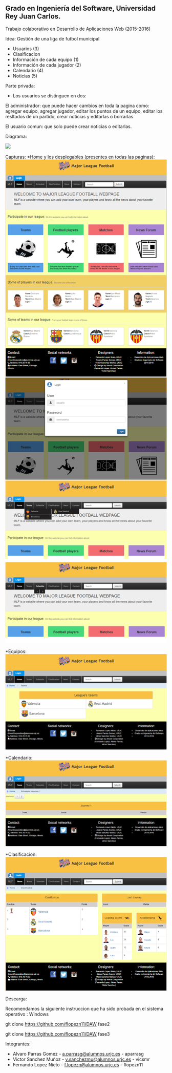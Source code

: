 ## Grado en Ingeniería del Software, Universidad Rey Juan Carlos.
Trabajo colaborativo en Desarrollo de Aplicaciones Web (2015-2016)

Idea: 
Gestión de una liga de futbol municipal
* Usuarios (3)
* Clasificacion
* Información de cada equipo (1)
* Información de cada jugador (2)
* Calendario (4)
* Noticias (5)

Parte privada:
* Los usuarios se distinguen en dos: 

El administrador: que puede hacer cambios en toda la pagina como: agregar equipo, agregar jugador, editar los puntos de un equipo, editar los resltados de un partido, crear noticias y editarlas o borrarlas

El usuario comun: que solo puede crear noticias o editarlas.

Diagrama:

<img src="diagrama.png">

Capturas:
*Home y los desplegables (presentes en todas las paginas):
<img src="Capturas/Home.PNG">
<img src="Capturas/desplegable_login.PNG">
<img src="Capturas/Despliegue_teams.png">
<img src="Capturas/Despliegue_calendario.png">

*Equipos:
<img src="Capturas/Team.PNG">

*Calendario:               
<img src="Capturas/calendario.PNG">

*Clasificacion:             
<img src="Capturas/clasificacion.PNG">


Descarga: 

Recomendamos la siguiente instruccion que ha sido probada en el sistema operativo : Windows

git clone https://github.com/flopezn11/DAW fase2 <br>

git clone https://github.com/flopezn11/DAW fase3

Integrantes:
* Alvaro Parras Gomez -  a.parrasg@alumnos.urjc.es - aparrasg
* Victor Sanchez Muñoz - v.sanchezmu@alumnos.urjc.es - vicsmr
* Fernando Lopez Nieto - f.lopezn@alumnos.urjc.es - flopezn11

